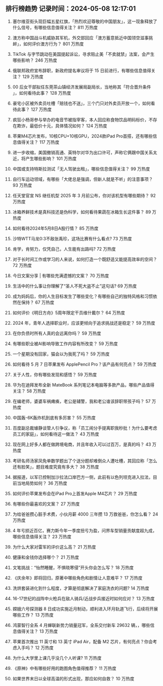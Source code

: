 
## 排行榜趋势 记录时间：2024-05-08 12:17:01
  
  1. 塞尔维亚街头现巨幅五星红旗，「热烈欢迎尊敬的中国朋友」，这一现象释放了什么信号，有哪些信息值得关注？ 811 万热度
    
  2. 澳方称中国战斗机威胁其军机，外交部回应「澳方蓄意抵近中国领空滋事挑衅」，如何评价澳方行为？ 801 万热度
    
  3. TikTok 与字节跳动在美国提起诉讼，寻求阻止美「不卖就禁」法案，会产生哪些影响？ 246 万热度
    
  4. 俄联邦政府宣布辞职，新政府提名审议将于 15 日前进行，有哪些信息值得关注？ 129 万热度
    
  5. 00 后女干部拟任东莞茶山镇经济发展局副局长，当地称其「符合晋升条件 」，如何看待此事？ 128 万热度
    
  6. 豪宅小区被外卖员吐槽「赔钱也不送」，三个门只对外卖员开放一个，如何看待此事？ 127 万热度
    
  7. 疯狂小杨哥参与举办的电音节被指宰客，本人回应称食物饮品明码标价，不存在欺诈，最低价十元，具体情况如何？ 124 万热度
    
  8. 苹果M4芯片发布，10核CPU+10核GPU，2024款iPad Pro首搭，还有哪些信息值得关注？ 117 万热度
    
  9. 进一步收缩，美国撤销高通、英特尔对华为出口许可，声称它俩跟中国关系太近，将产生哪些影响？ 101 万热度
    
  10. 中国或支持特斯拉测试「无人驾驶出租」，哪些信息值得关注？ 99 万热度
    
  11. 自行车运动领域，有哪些「大佬总是强调，但新人就是不听」的注意事项？ 93 万热度
    
  12. 任天堂官宣 NS 继任机型 2025 年 3 月前公布，你对该机型有哪些期待？ 92 万热度
    
  13. 冰箱养鲜技术是真科技还是伪科学，如何看待果蔬在冰箱生长这件事？ 89 万热度
    
  14. 如何看待2024年5月8日A股行情？ 85 万热度
    
  15. 沙特WTT马龙0:3不敌张禹珍，这场比赛有什么看点? 73 万热度
    
  16. 肯学，肯努力，仅凭自己，人生能有出路吗? 72 万热度
    
  17. 对于长时间工作或学习的人来说，如何打造一个既舒适又能提高效率的空间？ 72 万热度
    
  18. 今日文案分享 | 有哪些充满遗憾的文案？ 70 万热度
    
  19. 生活中的什么事让你理解了“圣人不死大盗不止”这句话? 69 万热度
    
  20. 成为妈妈后，你的人生目标发生了哪些变化？有哪些自己的独特风格和习惯依然在保持？ 67 万热度
    
  21. 如何评价《明日方舟》5周年限定干员维什戴尔？ 64 万热度
    
  22. 2024 年，青年人选择职业时，应该更倾向于追求挑战还是稳定？ 59 万热度
    
  23. 在你负债时所有人真的会远离你吗？ 59 万热度
    
  24. 有哪些职业被AI影响导致工作内容有所改变？ 59 万热度
    
  25. 一个星期没有回家，猫会以为我死了吗？ 59 万热度
    
  26. 如何看待 5 月 7 日苹果发布 ApplePencil Pro？该产品有何亮点？ 59 万热度
    
  27. 关于人性，你有哪些发现和感悟？ 59 万热度
    
  28. 华为在迪拜发布全新 MateBook 系列笔记本电脑等多款产品，哪些产品值得关注？ 58 万热度
    
  29. 在编老师，婆婆车祸瘫痪，老公是辅警，我和老公谁该辞职带孩子吗？ 57 万热度
    
  30. 中国轰-6K轰炸机到底有多厉害？ 55 万热度
    
  31. 百度副总裁璩静谈管人引争议，称「员工闹分手提离职我秒批！为什么要考虑员工的家庭」，如何看待这一做法？ 43 万热度
    
  32. 现在网上好多人都在做跨境电商，并且年收入可以过百万，是真的吗？ 43 万热度
    
  33. 考研名师汤家凤免单数学题出了个送分题却难倒众人遭吐槽，其回应称「怎么还有脸笑」，题目难度究竟有多大？ 38 万热度
    
  34. 据报道，以军已控制加沙拉法口岸巴方一侧，此前有以色列坦克进入拉法，目前当地局势如何？ 36 万热度
    
  35. 如何评价苹果发布会在iPad Pro上首发Apple M4芯片？ 29 万热度
    
  36. 有哪些你最喜欢的文案？ 27 万热度
    
  37. 为给爸爸攒心脏手术费，小伙月薪 4000 三年攒 13 万救爸爸，你怎么看？ 24 万热度
    
  38. 4 年亏损近百亿，赛力斯今年一季度扭亏为盈，问界车型销量贡献度超九成，哪些信息值得关注？ 23 万热度
    
  39. 为什么大家对雷军的评价这么高？ 21 万热度
    
  40. 健康和金钱你选择哪个？ 21 万热度
    
  41. 文笔挑战：“怡然睡醒，不惧晓寒侵”开头你会怎么写？ 18 万热度
    
  42. 《庆余年》即将回归，原著中哪些角色和剧情让人意难平？ 17 万热度
    
  43. 洗烘套装进化到什么程度，才算是彻底解决了家庭洗衣的问题? 14 万热度
    
  44. 16-17世纪的战阵中火枪兵在敌人骑兵/近战步兵接近时如何应对？ 13 万热度
    
  45. 嫦娥六号探测器 8 日成功实施近月制动，顺利进入环月轨道飞行，后续将开展哪些工作？ 13 万热度
    
  46. 鸿蒙智行全系 4 月蝉联新势力销量冠军，全系交付新车 29632 辆，，哪些信息值得关注？ 13 万热度
    
  47. 苹果首次推出 11 英寸和 13 英寸 iPad Air，配备 M2 芯片，有何亮点？你会考虑入手吗？ 12 万热度
    
  48. 为什么大学里上课几乎没几个人听课? 11 万热度
    
  49. 《原神》中有哪些好用的跑图角色值得推荐？ 11 万热度
    
  50. 如果世界末日以全球高温的形式出现，那应如何自救？ 10 万热度
    